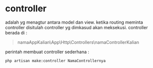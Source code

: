 # controller
adalah yg menagtur antara model dan view. ketika routing meminta controller disitulah controller yg dimkasud akan meksekusi.
controller berada di : 
> namaAppKalian\App\Http\Controllers\namaControllerKalian

perintah membuat controller sederhana :
```
php artisan make:controller NamaControllernya
```

